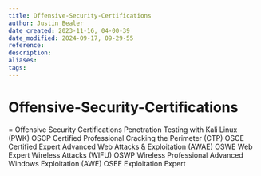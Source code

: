 ```yaml
---
title: Offensive-Security-Certifications
author: Justin Bealer
date_created: 2023-11-16, 04-00-39
date_modified: 2024-09-17, 09-29-55
reference: 
description: 
aliases: 
tags: 
---
```

# Offensive-Security-Certifications
= Offensive Security Certifications
Penetration Testing with Kali Linux (PWK)
  OSCP Certified Professional
Cracking the Perimeter (CTP)
  OSCE Certified Expert
Advanced Web Attacks & Exploitation (AWAE)
  OSWE Web Expert
Wireless Attacks (WIFU)
  OSWP Wireless Professional
Advanced Windows Exploitation (AWE)
  OSEE Exploitation Expert
